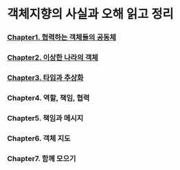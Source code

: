 # 객체지향의 사실과 오해 읽고 정리

### [Chapter1. 협력하는 객체들의 공동체](./Chapter1/Chapter1.md)

### [Chapter2. 이상한 나라의 객체](./Chapter2/Chapter2.md)

### [Chapter3. 타입과 추상화](./Chapter3/Chapter3.md)

### Chapter4. 역할, 책임, 협력

### Chapter5. 책임과 메시지

### Chapter6. 객체 지도

### Chapter7. 함께 모으기
